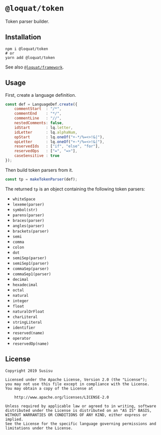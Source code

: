 # `@loquat/token`
Token parser builder.

## Installation
``` shell
npm i @loquat/token
# or
yarn add @loquat/token
```

See also [`@loquat/framework`](https://github.com/susisu/loquat2/tree/master/packages/framework).

## Usage
First, create a language definition.

``` javascript
const def = LanguageDef.create({
    commentStart  : "/*",
    commentEnd    : "*/",
    commentLine   : "//",
    nestedComments: false,
    idStart       : lq.letter,
    idLetter      : lq.alphaNum,
    opStart       : lq.oneOf("+-*/%=<>!&|"),
    opLetter      : lq.oneOf("+-*/%=<>!&|"),
    reservedIds   : ["if", "else", "for"],
    reservedOps   : ["=", "=>"],
    caseSensitive : true
});
```

Then build token parsers from it.

``` javascript
const tp = makeTokenParser(def);
```

The returned `tp` is an object containing the following token parsers:

- `whiteSpace`
- `lexeme(parser)`
- `symbol(str)`
- `parens(parser)`
- `braces(parser)`
- `angles(parser)`
- `brackets(parser)`
- `semi`
- `comma`
- `colon`
- `dot`
- `semiSep(parser)`
- `semiSep1(parser)`
- `commaSep(parser)`
- `commaSep1(parser)`
- `decimal`
- `hexadecimal`
- `octal`
- `natural`
- `integer`
- `float`
- `naturalOrFloat`
- `charLiteral`
- `stringLiteral`
- `identifier`
- `reserved(name)`
- `operator`
- `reservedOp(name)`

## License
```
Copyright 2019 Susisu

Licensed under the Apache License, Version 2.0 (the "License");
you may not use this file except in compliance with the License.
You may obtain a copy of the License at

    http://www.apache.org/licenses/LICENSE-2.0

Unless required by applicable law or agreed to in writing, software
distributed under the License is distributed on an "AS IS" BASIS,
WITHOUT WARRANTIES OR CONDITIONS OF ANY KIND, either express or implied.
See the License for the specific language governing permissions and
limitations under the License.
```

